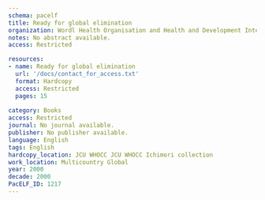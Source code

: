 ```yaml
---
schema: pacelf
title: Ready for global elimination
organization: Wordl Health Organisation and Health and Development International
notes: No abstract available.
access: Restricted

resources:
- name: Ready for global elimination
  url: '/docs/contact_for_access.txt'
  format: Hardcopy
  access: Restricted
  pages: 15
 
category: Books
access: Restricted
journal: No journal available.
publisher: No publisher available. 
language: English 
tags: English 
hardcopy_location: JCU WHOCC JCU WHOCC Ichimori collection
work_location: Multicountry Global
year: 2000
decade: 2000
PacELF_ID: 1217
---
```

